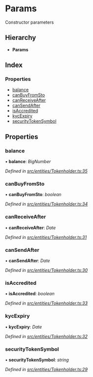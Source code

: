 # Params

Constructor parameters

## Hierarchy

* **Params**

## Index

### Properties

* [balance](../interfaces/_entities_tokenholder_.params.md#balance)
* [canBuyFromSto](../interfaces/_entities_tokenholder_.params.md#canbuyfromsto)
* [canReceiveAfter](../interfaces/_entities_tokenholder_.params.md#canreceiveafter)
* [canSendAfter](../interfaces/_entities_tokenholder_.params.md#cansendafter)
* [isAccredited](../interfaces/_entities_tokenholder_.params.md#isaccredited)
* [kycExpiry](../interfaces/_entities_tokenholder_.params.md#kycexpiry)
* [securityTokenSymbol](../interfaces/_entities_tokenholder_.params.md#securitytokensymbol)

## Properties

### balance

• **balance**: _BigNumber_

_Defined in_ [_src/entities/Tokenholder.ts:35_](https://github.com/PolymathNetwork/polymath-sdk/blob/e8bbc1e/src/entities/Tokenholder.ts#L35)

### canBuyFromSto

• **canBuyFromSto**: _boolean_

_Defined in_ [_src/entities/Tokenholder.ts:34_](https://github.com/PolymathNetwork/polymath-sdk/blob/e8bbc1e/src/entities/Tokenholder.ts#L34)

### canReceiveAfter

• **canReceiveAfter**: _Date_

_Defined in_ [_src/entities/Tokenholder.ts:31_](https://github.com/PolymathNetwork/polymath-sdk/blob/e8bbc1e/src/entities/Tokenholder.ts#L31)

### canSendAfter

• **canSendAfter**: _Date_

_Defined in_ [_src/entities/Tokenholder.ts:30_](https://github.com/PolymathNetwork/polymath-sdk/blob/e8bbc1e/src/entities/Tokenholder.ts#L30)

### isAccredited

• **isAccredited**: _boolean_

_Defined in_ [_src/entities/Tokenholder.ts:33_](https://github.com/PolymathNetwork/polymath-sdk/blob/e8bbc1e/src/entities/Tokenholder.ts#L33)

### kycExpiry

• **kycExpiry**: _Date_

_Defined in_ [_src/entities/Tokenholder.ts:32_](https://github.com/PolymathNetwork/polymath-sdk/blob/e8bbc1e/src/entities/Tokenholder.ts#L32)

### securityTokenSymbol

• **securityTokenSymbol**: _string_

_Defined in_ [_src/entities/Tokenholder.ts:29_](https://github.com/PolymathNetwork/polymath-sdk/blob/e8bbc1e/src/entities/Tokenholder.ts#L29)

